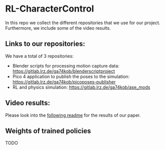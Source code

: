 # RL-CharacterControl

In this repo we collect the different repositories that we use for our project. Furthermore, we include some of the video results.

## Links to our repositories:

We have a total of 3 repositories:
- Blender scripts for processing motion capture data: https://gitlab.lrz.de/ga74kob/blenderscriptproject
- Pico 4 application to publish the poses to the simulation: https://gitlab.lrz.de/ga74kob/picoposes-publisher
- RL and physics simulation: https://gitlab.lrz.de/ga74kob/ase_mods



## Video results:

Please look into the [following readme](video_results/README.md) for the results of our paper.

## Weights of trained policies

TODO
